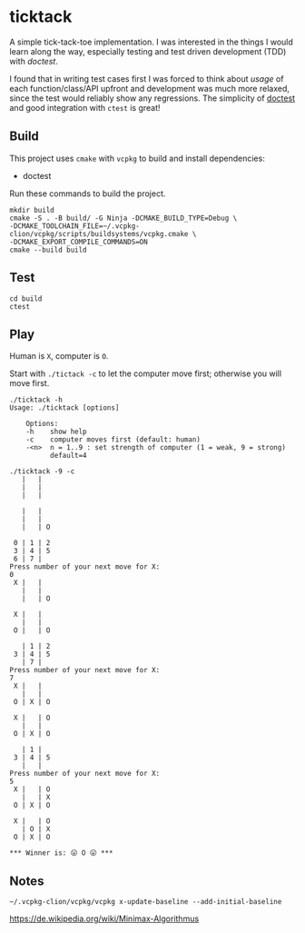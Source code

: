 # ticktack

A simple tick-tack-toe implementation. I was interested in the things I would
learn along the way, especially testing and test driven development
(TDD) with *doctest*.

I found that in writing test cases first I was forced to think about *usage* of
each function/class/API upfront and development was much more relaxed, since
the test would reliably show any regressions. The simplicity of [doctest](https://github.com/doctest/doctest) and good integration with `ctest` is great!


## Build

This project uses `cmake` with `vcpkg` to build and install dependencies:

 - doctest

Run these commands to build the project.

    mkdir build
    cmake -S . -B build/ -G Ninja -DCMAKE_BUILD_TYPE=Debug \
    -DCMAKE_TOOLCHAIN_FILE=~/.vcpkg-clion/vcpkg/scripts/buildsystems/vcpkg.cmake \
    -DCMAKE_EXPORT_COMPILE_COMMANDS=ON
    cmake --build build

## Test

    cd build
    ctest

## Play

Human is `X`, computer is `O`.

Start with `./tictack -c` to let the computer move first; otherwise you will move first.

    ./ticktack -h
    Usage: ./ticktack [options]

        Options:
        -h    show help
        -c    computer moves first (default: human)
        -<n>  n = 1..9 : set strength of computer (1 = weak, 9 = strong)
              default=4

    ./ticktack -9 -c
       |   |
       |   |
       |   |

       |   |
       |   |
       |   | O

     0 | 1 | 2
     3 | 4 | 5
     6 | 7 |
    Press number of your next move for X:
    0
     X |   |
       |   |
       |   | O

     X |   |
       |   |
     O |   | O

       | 1 | 2
     3 | 4 | 5
       | 7 |
    Press number of your next move for X:
    7
     X |   |
       |   |
     O | X | O

     X |   | O
       |   |
     O | X | O

       | 1 |
     3 | 4 | 5
       |   |
    Press number of your next move for X:
    5
     X |   | O
       |   | X
     O | X | O

     X |   | O
       | O | X
     O | X | O

    *** Winner is: 😛 O 😛 ***


## Notes

    ~/.vcpkg-clion/vcpkg/vcpkg x-update-baseline --add-initial-baseline

https://de.wikipedia.org/wiki/Minimax-Algorithmus

